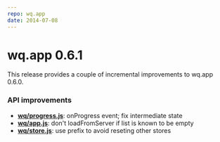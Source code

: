 ```yaml
---
repo: wq.app
date: 2014-07-08
---
```


# wq.app 0.6.1

This release provides a couple of incremental improvements to wq.app 0.6.0.

### API improvements
- **[wq/progress.js](https://django-data-wizard.wq.io/@wq/progress)**:  onProgress event; fix intermediate state
- **[wq/app.js](../@wq/app.md)**: don't loadFromServer if list is known to be empty
- **[wq/store.js](../@wq/store.md)**: use prefix to avoid reseting other stores
